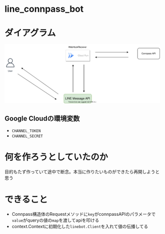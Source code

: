 # line_connpass_bot

# ダイアグラム

![](line_conpass_bot.drawio.svg)


## Google Cloudの環境変数
<!-- - `USER` -->
- `CHANNEL_TOKEN`
- `CHANNEL_SECRET`


# 何を作ろうとしていたのか
目的もたず作っていて途中で断念。本当に作りたいものができたら再開しようと思う

# できること
- Connpass構造体のRequestメソッドに`key`がconnpassAPIのパラメータで`value`がqueryの値の`map`を渡してapiを叩ける<br>
- context.Contextに初期化した`linebot.Client`を入れて値の伝播してる